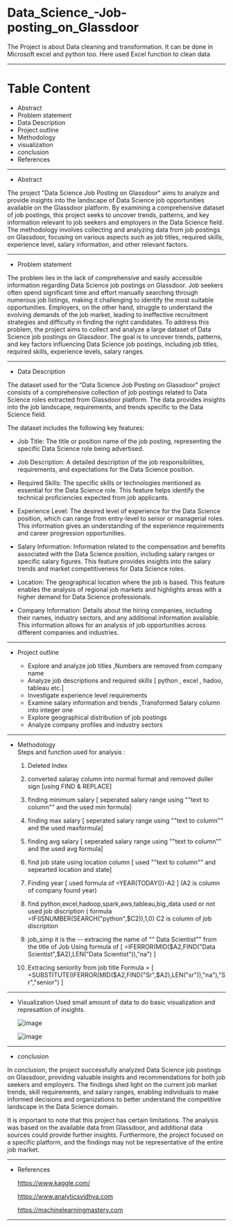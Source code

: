 # Data_Science_-Job-posting_on_Glassdoor
The Project is about Data cleaning and transformation. It can be done in Microsoft excel and python too. Here used Excel function to clean data

-----------------------------------------------------------------------------------------------------------------------------------------------------
<h1>Table Content</h1>

- Abstract 
- Problem statement
- Data Description 
- Project outline
- Methodology  
- visualization 
- conclusion 
- References

-----------------------------------------------------------------------------------------------------------------------------------------------------

- Abstract 

The project "Data Science Job Posting on Glassdoor" aims to analyze and provide insights into the landscape of Data Science job opportunities available
on the Glassdoor platform.
By examining a comprehensive dataset of job postings, this project seeks to uncover trends, patterns, and key information relevant to job seekers 
and employers in the Data Science field.
The methodology involves collecting and analyzing data from job postings on Glassdoor, focusing on various aspects such as job titles, required skills, 
experience level, salary information, and other relevant factors. 

-----------------------------------------------------------------------------------------------------------------------------------------------------

- Problem statement

The problem lies in the lack of comprehensive and easily accessible information regarding Data Science job postings on Glassdoor. Job seekers often spend 
significant time and effort manually searching through numerous job listings, making it challenging to identify the most suitable opportunities.
Employers, on the other hand, struggle to understand the evolving demands of the job market, leading to ineffective recruitment strategies and difficulty 
in finding the right candidates.
To address this problem, the project aims to collect and analyze a large dataset of Data Science job postings on Glassdoor. The goal is to uncover trends,
patterns, and key factors influencing Data Science job postings, including job titles, required skills, experience levels, salary ranges.

-----------------------------------------------------------------------------------------------------------------------------------------------------

- Data Description

The dataset used for the "Data Science Job Posting on Glassdoor" project consists of a comprehensive collection of job postings related to Data Science 
roles extracted from Glassdoor platform. The data provides insights into the job landscape, requirements, and trends specific to the Data Science field.

The dataset includes the following key features:

  - Job Title: The title or position name of the job posting, representing the specific Data Science role being advertised.

  - Job Description: A detailed description of the job responsibilities, requirements, and expectations for the Data Science position. 

  - Required Skills: The specific skills or technologies mentioned as essential for the Data Science role. This feature helps identify the technical 
    proficiencies expected from job applicants.

  - Experience Level: The desired level of experience for the Data Science position, which can range from entry-level to senior or managerial roles. 
    This information gives an understanding of the experience requirements and career progression opportunities.

  - Salary Information: Information related to the compensation and benefits associated with the Data Science position, including salary ranges or 
    specific salary figures. This feature provides insights into the salary trends and market competitiveness for Data Science roles.

  - Location: The geographical location where the job is based. This feature enables the analysis of regional job markets and highlights areas with a 
    higher demand for Data Science professionals.

  - Company Information: Details about the hiring companies, including their names, industry sectors, and any additional information available. 
    This information allows for an analysis of job opportunities across different companies and industries.


-----------------------------------------------------------------------------------------------------------------------------------------------------

- Project outline

   - Explore and analyze job titles ,Numbers are removed from company name
   - Analyze job descriptions and required skills  [ python , excel , hadoo, tableau etc.]
   - Investigate experience level requirements
   - Examine salary information and trends ,Transformed Salary column into integer one
   - Explore geographical distribution of job postings
   - Analyze company profiles and industry sectors

-----------------------------------------------------------------------------------------------------------------------------------------------------

- Methodology  
  Steps and function used for analysis :
  1. Deleted Index
  2. converted salaray column into normal format and removed doller sign [using FIND & REPLACE]
  3. finding minimum salary [ seperated salary range using ""text to column"" and the used min formula]  
  4. finding max salary [ seperated salary range using ""text to column"" and the used maxformula] 
  5. finding avg salary [ seperated salary range using ""text to column"" and the used avg formula]
  6. find job state using location column [ used ""text to column"" and sepearted location and state]
  7. Finding year [ used formula of  =YEAR(TODAY())-A2 ] (A2 is column of company found year)
  8. find python,excel,hadoop,spark,aws,tableau,big_data used or not used job discription 
     ( formula =IF(ISNUMBER(SEARCH("python",$C2)),1,0) C2 is column of  job discription
 
  9. job_simp it is the -- extracing the name of "" Data Scientist"" from the title of Job 
     Using formula of [ =IFERROR(MID($A2,FIND("Data Scientist",$A2),LEN("Data Scientist")),"na")  ]

  10. Extracing seniority from job title 
      Formula = [ =SUBSTITUTE(IFERROR(MID($A2,FIND("Sr",$A2),LEN("sr")),"na"),"Sr","senior") ]

-----------------------------------------------------------------------------------------------------------------------------------------------------

- Visualization
  Used small amount of data to do basic visualization and represattion of insights.
   
  ![image](https://github.com/Gayu66/Data_Science_-Job-posting_on_Glassdoor/assets/128694860/7d5de0d4-cb4a-4bc7-8808-deec5941af8d)

  ![image](https://github.com/Gayu66/Data_Science_-Job-posting_on_Glassdoor/assets/128694860/00ea6334-d390-491c-bf98-b580020ed954)
  
 -----------------------------------------------------------------------------------------------------------------------------------------------------
 
 - conclusion

In conclusion, the project successfully analyzed Data Science job postings on Glassdoor, providing valuable insights and recommendations for both job 
seekers and employers. The findings shed light on the current job market trends, skill requirements, and salary ranges, enabling individuals to make informed 
decisions and organizations to better understand the competitive landscape in the Data Science domain.

It is important to note that this project has certain limitations. The analysis was based on the available data from Glassdoor, and additional data sources
could provide further insights. Furthermore, the project focused on a specific platform, and the findings may not be representative of the entire job market.
 
 -----------------------------------------------------------------------------------------------------------------------------------------------------
 
 - References
 
   https://www.kaggle.com/
   
   https://www.analyticsvidhya.com
   
   https://machinelearningmastery.com
   
-----------------------------------------------------------------------------------------------------------------------------------------------------


  



